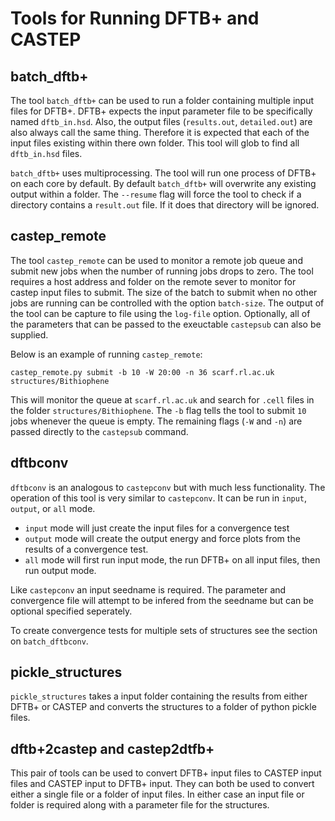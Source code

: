 # Tools for Running DFTB+ and CASTEP

## batch\_dftb+

The tool `batch_dftb+` can be used to run a folder containing multiple input
files for DFTB+. DFTB+ expects the input parameter file to be specifically
named `dftb_in.hsd`. Also, the output files (`results.out`, `detailed.out`) are
also always call the same thing. Therefore it is expected that each of the
input files existing within there own folder. This tool will glob to find all
`dftb_in.hsd` files.

`batch_dftb+` uses multiprocessing. The tool will run one process of DFTB+ on
each core by default. By default `batch_dftb+` will overwrite any existing
output within a folder. The `--resume` flag will force the tool to check if a
directory contains a `result.out` file. If it does that directory will be
ignored.

## castep\_remote

The tool `castep_remote` can be used to monitor a remote job queue and submit
new jobs when the number of running jobs drops to zero. The tool requires a
host address and folder on the remote sever to monitor for castep input files
to submit. The size of the batch to submit when no other jobs are running can
be controlled with the option `batch-size`. The output of the tool can be
capture to file using the `log-file` option. Optionally, all of the parameters
that can be passed to the exeuctable `castepsub` can also be supplied.

Below is an example of running  `castep_remote`:

```
castep_remote.py submit -b 10 -W 20:00 -n 36 scarf.rl.ac.uk structures/Bithiophene
```

This will monitor the queue at `scarf.rl.ac.uk` and search for `.cell` files in
the folder `structures/Bithiophene`. The `-b` flag tells the tool to submit `10`
jobs whenever the queue is empty. The remaining flags (`-W` and `-n`) are
passed directly to the `castepsub` command.

## dftbconv

`dftbconv` is an analogous to `castepconv` but with much less functionality.
The operation of this tool is very similar to `castepconv`. It can be run in
`input`, `output`, or `all` mode.

 - `input` mode will just create the input files for a convergence test
 - `output` mode will create the output energy and force plots from the results
    of a convergence test.
 - `all` mode will first run input mode, the run DFTB+ on all input files, then
    run output mode.

Like `castepconv` an input seedname is required. The parameter and convergence
file will attempt to be infered from the seedname but can be optional specified
seperately.

To create convergence tests for multiple sets of structures see the section on
`batch_dftbconv`.

## pickle\_structures

`pickle_structures` takes a input folder containing the results from either
DFTB+ or CASTEP and converts the structures to a folder of python pickle files.

## dftb+2castep and castep2dtfb+

This pair of tools can be used to convert DFTB+ input files to CASTEP input
files and CASTEP input to DFTB+ input. They can both be used to convert either
a single file or a folder of input files. In either case an input file or
folder is required along with a parameter file for the structures.

